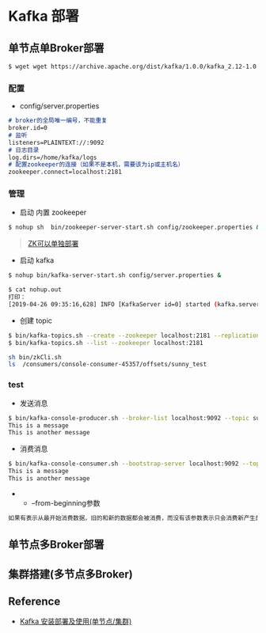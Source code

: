 # Kafka 部署

## 单节点单Broker部署
```sh
$ wget wget https://archive.apache.org/dist/kafka/1.0.0/kafka_2.12-1.0.0.tgz
```
### 配置
* config/server.properties
```md
# broker的全局唯一编号，不能重复
broker.id=0
# 监听
listeners=PLAINTEXT://:9092
# 日志目录
log.dirs=/home/kafka/logs
# 配置zookeeper的连接（如果不是本机，需要该为ip或主机名）
zookeeper.connect=localhost:2181
```
### 管理
* 启动 内置 zookeeper
```sh
$ nohup sh  bin/zookeeper-server-start.sh config/zookeeper.properties &
```
> [ZK可以单独部署]((https://github.com/SunnnyChan/sc.drill-code/blob/master/infra/apache-zookeeper/dev/Deploy.md))
* 启动 kafka
```sh
$ nohup bin/kafka-server-start.sh config/server.properties &
```
```sh
$ cat nohup.out 
打印：
[2019-04-26 09:35:16,628] INFO [KafkaServer id=0] started (kafka.server.KafkaServer)
```
* 创建 topic
```sh
$ bin/kafka-topics.sh --create --zookeeper localhost:2181 --replication-factor 1 --partitions 1 --topic sunny_test
$ bin/kafka-topics.sh --list --zookeeper localhost:2181
```
```sh
sh bin/zkCli.sh
ls  /consumers/console-consumer-45357/offsets/sunny_test
```
### test
* 发送消息
```sh
$ bin/kafka-console-producer.sh --broker-list localhost:9092 --topic sunny_test
This is a message
This is another message
```
* 消费消息
```sh
$ bin/kafka-console-consumer.sh --bootstrap-server localhost:9092 --topic sunny_test --from-beginning
This is a message
This is another message
```
* * –from-beginning参数
```md
如果有表示从最开始消费数据，旧的和新的数据都会被消费，而没有该参数表示只会消费新产生的数据
```

## 单节点多Broker部署 

## 集群搭建(多节点多Broker)

## Reference
* [Kafka 安装部署及使用(单节点/集群)](https://blog.csdn.net/hg_harvey/article/details/79174104)